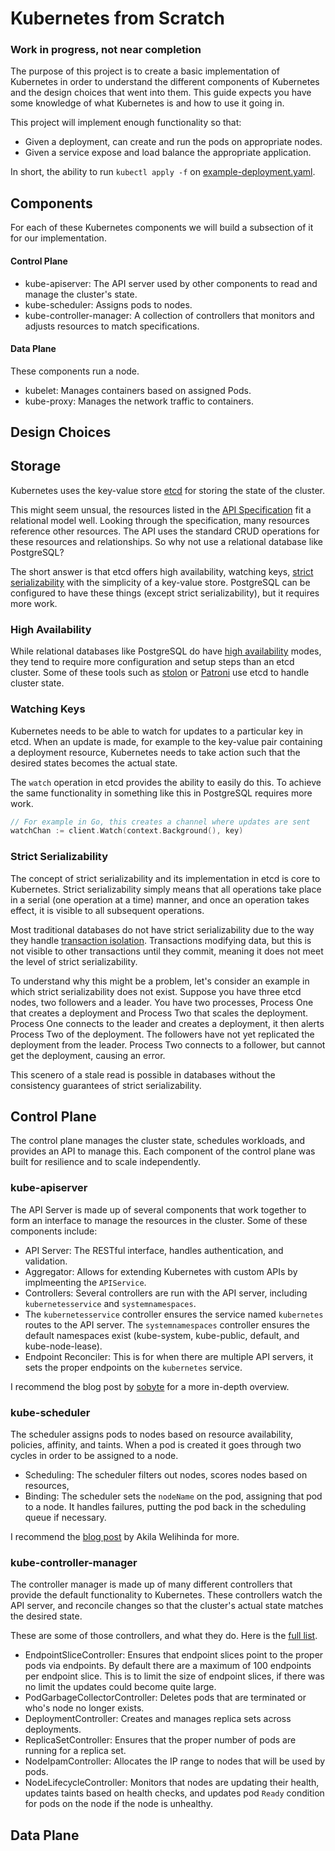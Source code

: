 # Kubernetes from Scratch

### Work in progress, not near completion

The purpose of this project is to create a basic implementation of Kubernetes in order to understand the different components of Kubernetes and the design choices that went into them. This guide expects you have some knowledge of what Kubernetes is and how to use it going in.

This project will implement enough functionality so that:

- Given a deployment, can create and run the pods on appropriate nodes.
- Given a service expose and load balance the appropriate application.

In short, the ability to run `kubectl apply -f` on [example-deployment.yaml](example-deployment.yaml).

## Components

For each of these Kubernetes components we will build a subsection of it for our implementation.

#### Control Plane

- kube-apiserver: The API server used by other components to read and manage the cluster's state.
- kube-scheduler: Assigns pods to nodes.
- kube-controller-manager: A collection of controllers that monitors and adjusts resources to match specifications.

#### Data Plane

These components run a node.

- kubelet: Manages containers based on assigned Pods.
- kube-proxy: Manages the network traffic to containers.

## Design Choices

## Storage

Kubernetes uses the key-value store [etcd](https://etcd.io/) for storing the state of the cluster.

This might seem unsual, the resources listed in the [API Specification](https://kubernetes.io/docs/reference/generated/kubernetes-api/v1.32/) fit a relational model well. Looking through the specification, many resources reference other resources. The API uses the standard CRUD operations for these resources and relationships. So why not use a relational database like PostgreSQL?

The short answer is that etcd offers high availability, watching keys, [strict serializability](https://jepsen.io/consistency/models/strong-serializable) with the simplicity of a key-value store. PostgreSQL can be configured to have these things (except strict serializability), but it requires more work.

### High Availability

While relational databases like PostgreSQL do have [high availability](https://www.postgresql.org/docs/current/high-availability.html) modes, they tend to require more configuration and setup steps than an etcd cluster. Some of these tools such as [stolon](https://github.com/sorintlab/stolon) or [Patroni](https://github.com/patroni/patroni) use etcd to handle cluster state.

### Watching Keys

Kubernetes needs to be able to watch for updates to a particular key in etcd. When an update is
made, for example to the key-value pair containing a deployment resource, Kubernetes needs to take action
such that the desired states becomes the actual state.

The `watch` operation in etcd provides the ability to easily do this. To achieve the same
functionality in something like this in PostgreSQL requires more work.

```go
// For example in Go, this creates a channel where updates are sent
watchChan := client.Watch(context.Background(), key)
```

### Strict Serializability

The concept of strict serializability and its implementation in etcd is core to Kubernetes. Strict
serializability simply means that all operations take place in a serial (one operation at a time) manner,
and once an operation takes effect, it is visible to all subsequent operations.

Most traditional databases do not have strict serializability due to the way they handle [transaction isolation](https://www.postgresql.org/docs/current/transaction-iso.html).
Transactions modifying data, but this is not visible to other transactions until they commit,
meaning it does not meet the level of strict serializability.

To understand why this might be a problem, let's consider an example in which strict serializability
does not exist. Suppose you have three etcd nodes, two followers and a leader. You have two
processes, Process One that creates a deployment and Process Two that scales the deployment.
Process One connects to the leader and creates a deployment, it then alerts Process Two of the
deployment. The followers have not yet replicated the deployment from the leader. Process Two
connects to a follower, but cannot get the deployment, causing an error.

This scenero of a stale read is possible in databases without the consistency guarantees of strict
serializability.

## Control Plane

The control plane manages the cluster state, schedules workloads, and provides an API to manage
this. Each component of the control plane was built for resilience and to scale independently.

### kube-apiserver

The API Server is made up of several components that work together to form an interface to manage
the resources in the cluster. Some of these components include:

- API Server: The RESTful interface, handles authentication, and validation.
- Aggregator: Allows for extending Kubernetes with custom APIs by implmeenting the `APIService`.
- Controllers: Several controllers are run with the API server, including `kubernetesservice` and `systemnamespaces`.
- The `kubernetesservice` controller ensures the service named `kubernetes` routes to the API server.
  The `systemnamespaces` controller ensures the default namespaces exist (kube-system, kube-public, default, and kube-node-lease).
- Endpoint Reconciler: This is for when there are multiple API servers, it sets the proper endpoints
  on the `kubernetes` service.

I recommend the blog post by [sobyte](https://www.sobyte.net/post/2022-07/kube-apiserver/) for a
more in-depth overview.

### kube-scheduler

The scheduler assigns pods to nodes based on resource availability, policies, affinity, and taints. When
a pod is created it goes through two cycles in order to be assigned to a node.

- Scheduling: The scheduler filters out nodes, scores nodes based on resources,
- Binding: The scheduler sets the `nodeName` on the pod, assigning that pod to a node. It handles
  failures, putting the pod back in the scheduling queue if necessary.

I recommend the [blog post](https://www.awelm.com/posts/kube-scheduler/) by Akila Welihinda for more.

### kube-controller-manager

The controller manager is made up of many different controllers that provide the default
functionality to Kubernetes. These controllers watch the API server, and reconcile changes so that
the cluster's actual state matches the desired state.

These are some of those controllers, and what they do. Here is the [full list](https://github.com/kubernetes/kubernetes/blob/925cf7db71c5e36072f99e8b7129523f659ee3a1/cmd/kube-controller-manager/names/controller_names.go#L44).

- EndpointSliceController: Ensures that endpoint slices point to the proper pods via endpoints.
  By default there are a maximum of 100 endpoints per endpoint slice. This is to limit the size of
  endpoint slices, if there was no limit the updates could become quite large.
- PodGarbageCollectorController: Deletes pods that are terminated or who's node no longer exists.
- DeploymentController: Creates and manages replica sets across deployments.
- ReplicaSetController: Ensures that the proper number of pods are running for a replica set.
- NodeIpamController: Allocates the IP range to nodes that will be used by pods.
- NodeLifecycleController: Monitors that nodes are updating their health, updates taints based on
  health checks, and updates pod `Ready` condition for pods on the node if the node is unhealthy.

## Data Plane
